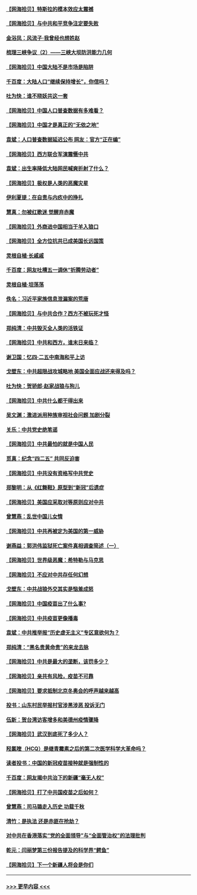 #### [【网海拾贝】特斯拉的模本效应太震撼](../pages/nsc993/n12925626.md?t=05071701) 
#### [【网海拾贝】与中共和平竞争注定要失败](../pages/nsc993/n12923326.md?t=05071701) 
#### [金浴凤：风流子‧我曾经也想姓赵](../pages/nsc993/n12920911.md?t=05071701) 
#### [梳理三峡争议（2）——三峡大坝防洪能力几何](../pages/nsc993/n12920173.md?t=05071701) 
#### [【网海拾贝】中国大陆不是市场是陷阱](../pages/nsc993/n12920143.md?t=05071701) 
#### [千百度：大陆人口“继续保持增长”，你信吗？](../pages/nsc993/n12918946.md?t=05071701) 
#### [吐为快：谁不晓妖共这一套](../pages/nsc993/n12918941.md?t=05071701) 
#### [【网海拾贝】中国人口普查数据有多难看？](../pages/nsc993/n12917822.md?t=05071701) 
#### [【网海拾贝】中国才是真正的“无依之地”](../pages/nsc993/n12915845.md?t=05071701) 
#### [袁斌：人口普查数据延迟公布 网友：官方“正在编”](../pages/nsc993/n12915748.md?t=05071701) 
#### [【网海拾贝】西方联合军演震慑中共](../pages/nsc993/n12913466.md?t=05071701) 
#### [袁斌：出生率降低大陆网民喊爽折射了什么？](../pages/nsc993/n12913365.md?t=05071701) 
#### [【网海拾贝】极权是人类的恶魔灾星](../pages/nsc993/n12910697.md?t=05071701) 
#### [伊利夏提：在自责与内疚中的挣扎](../pages/nsc993/n12910493.md?t=05071701) 
#### [慧真：勿被红歌迷 觉醒弃赤魔](../pages/nsc993/n12910485.md?t=05071701) 
#### [【网海拾贝】外商进中国相当于羊入狼口](../pages/nsc993/n12908274.md?t=05071701) 
#### [【网海拾贝】全方位抗共已成美国长远国策](../pages/nsc993/n12906878.md?t=05071701) 
#### [灵根自植‧长戚戚](../pages/nsc993/n12905585.md?t=05071701) 
#### [千百度：网友吐槽五一调休“折腾劳动者”](../pages/nsc993/n12905934.md?t=05071701) 
#### [灵根自植‧坦荡荡](../pages/nsc993/n12905562.md?t=05071701) 
#### [佚名：习近平家族信息泄漏案的荒唐](../pages/nsc993/n12904705.md?t=05071701) 
#### [【网海拾贝】与中共合作？西方不被玩死才怪](../pages/nsc993/n12903873.md?t=05071701) 
#### [郑纯清：中共毁灭全人类的活铁证](../pages/nsc993/n12903785.md?t=05071701) 
#### [【网海拾贝】中共和西方，谁末日来临？](../pages/nsc993/n12903482.md?t=05071701) 
#### [谢卫国：忆四‧二五中南海和平上访](../pages/nsc993/n12902192.md?t=05071701) 
#### [戈壁东：中共超限战攻城略地 美国全面应战还来得及吗？](../pages/nsc993/n12902297.md?t=05071701) 
#### [吐为快：贺骄郎‧赵家战狼与狗儿](../pages/nsc993/n12902280.md?t=05071701) 
#### [【网海拾贝】中共什么都干得出来](../pages/nsc993/n12897500.md?t=05071701) 
#### [吴文渊：激进派用种族审视社会问题 加剧分裂](../pages/nsc993/n12893881.md?t=05071701) 
#### [关乐：中共党史绝笔谣](../pages/nsc993/n12897270.md?t=05071701) 
#### [【网海拾贝】中共最怕的就是中国人民](../pages/nsc993/n12894705.md?t=05071701) 
#### [觅真：纪念“四二五” 共同反迫害](../pages/nsc993/n12894553.md?t=05071701) 
#### [【网海拾贝】中共没有资格写中共党史](../pages/nsc993/n12892231.md?t=05071701) 
#### [郑黎明：从《红舞鞋》原型到“新冠”后遗症](../pages/nsc993/n12890469.md?t=05071701) 
#### [【网海拾贝】美国应采取对等原则应对中共](../pages/nsc993/n12889176.md?t=05071701) 
#### [曾慧燕：乱世中国儿女情](../pages/nsc993/n12887931.md?t=05071701) 
#### [【网海拾贝】中共再被定为美国的第一威胁](../pages/nsc993/n12887580.md?t=05071701) 
#### [谢燕益：郭洪伟监狱死亡案件真相调查简述（一）](../pages/nsc993/n12885648.md?t=05071701) 
#### [【网海拾贝】世界级恶魔：希特勒与马克思](../pages/nsc993/n12884062.md?t=05071701) 
#### [【网海拾贝】不应对中共存任何幻想](../pages/nsc993/n12881460.md?t=05071701) 
#### [戈壁东：中共战狼外交其实是恼羞成怒](../pages/nsc993/n12880392.md?t=05071701) 
#### [【网海拾贝】中国疫苗出了什么事?](../pages/nsc993/n12879124.md?t=05071701) 
#### [【网海拾贝】中共疫苗更像播毒](../pages/nsc993/n12876631.md?t=05071701) 
#### [袁斌：中共推举报“历史虚无主义”专区意欲何为？](../pages/nsc993/n12876530.md?t=05071701) 
#### [郑纯清：“黑名贵黄命贵”的来龙去脉](../pages/nsc993/n12875589.md?t=05071701) 
#### [【网海拾贝】中共是最大的垄断，该罚多少？](../pages/nsc993/n12874006.md?t=05071701) 
#### [【网海拾贝】亲共有风险，疫苗不可靠](../pages/nsc993/n12872224.md?t=05071701) 
#### [【网海拾贝】要求抵制北京冬奥会的呼声越来越高](../pages/nsc993/n12868962.md?t=05071701) 
#### [投书：山东村民举报村官涉黑涉恶 投诉无门](../pages/nsc993/n12869726.md?t=05071701) 
#### [伍新：贺台湾访客增多和美德州疫情骤降](../pages/nsc993/n12865651.md?t=05071701) 
#### [【网海拾贝】武汉到底死了多少人？](../pages/nsc993/n12863707.md?t=05071701) 
#### [羟氯喹（HCQ）是继青霉素之后的第二次医学科学大革命吗？](../pages/nsc993/n12638564.md?t=05071701) 
#### [读者投书：中国的新冠疫苗接种就是强制性的](../pages/nsc993/n12859932.md?t=05071701) 
#### [千百度：网友揭中共治下的新疆“毫无人权”](../pages/nsc993/n12858385.md?t=05071701) 
#### [【网海拾贝】打了中共国疫苗之后如何？](../pages/nsc993/n12857866.md?t=05071701) 
#### [曾慧燕：司马璐走入历史 功载千秋](../pages/nsc993/n12856996.md?t=05071701) 
#### [清竹：是执法 还是赤匪在抢劫？](../pages/nsc993/n12856952.md?t=05071701) 
#### [对中共在香港落实“党的全面领导”与“全面管治权”的法理批判](../pages/nsc993/n12856929.md?t=05071701) 
#### [乾元：闫丽梦第三份报告提及的科学界“鳄鱼”](../pages/nsc993/n12855985.md?t=05071701) 
#### [【网海拾贝】下一个新疆人将会是你们](../pages/nsc993/n12855864.md?t=05071701) 

----
#### [ >>> 更早内容 <<< ](../indexes/nsc993-earlier.md)
